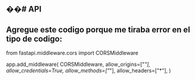 ��#   A P I 
-----------------

Agregue este codigo porque me tiraba error en el tipo de codigo: 
----------------
 

from fastapi.middleware.cors import CORSMiddleware

app.add_middleware(
    CORSMiddleware,
    allow_origins=["*"],
    allow_credentials=True,
    allow_methods=["*"],
    allow_headers=["*"],
)
